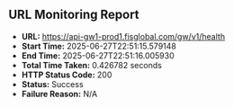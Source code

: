 ## URL Monitoring Report

- **URL:** https://api-gw1-prod1.fisglobal.com/gw/v1/health
- **Start Time:** 2025-06-27T22:51:15.579148
- **End Time:** 2025-06-27T22:51:16.005930
- **Total Time Taken:** 0.426782 seconds
- **HTTP Status Code:** 200
- **Status:** Success
- **Failure Reason:** N/A
